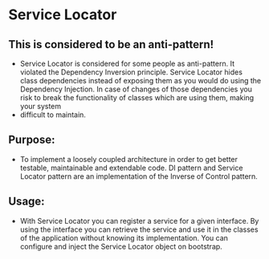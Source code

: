 # Service Locator
## This is considered to be an anti-pattern!

- Service Locator is considered for some people as anti-pattern.
It violated the Dependency Inversion principle. Service Locator hides class
dependencies instead of exposing them as you would do using the Dependency
Injection. In case of changes of those dependencies you risk
to break the functionality of classes which are using them, making your system
- difficult to maintain.

## Purpose:

- To implement a loosely coupled architecture in order to get better testable,
maintainable and extendable code. DI pattern and Service Locator pattern are an
implementation of the Inverse of Control pattern.

## Usage:

- With Service Locator you can register a service for a given interface. By using
the interface you can retrieve the service and use it in the classes of the
application without knowing its implementation. You can configure and inject
the Service Locator object on bootstrap.